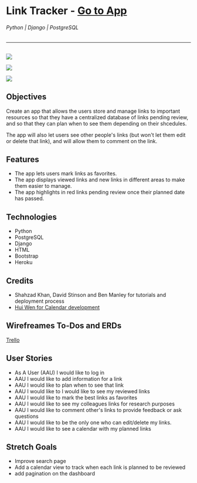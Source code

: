 # Link Tracker - [Go to App](https://link-tracker.herokuapp.com/)

###### Python | Django | PostgreSQL

---

## 

![](https://i.imgur.com/ikvw3yS.png)

![](https://i.imgur.com/58I0nXo.png)

![](https://i.imgur.com/EtWBxkO.png)

## Objectives

Create an app that allows the users store and manage links to important resources so that they have a centralized database of links pending review, and so that they can plan when to see them depending on their shcedules.

The app will also let users see other people's links (but won't let them edit or delete that link), and will allow them to comment on the link.

## Features

- The app lets users mark links as favorites.
- The app displays viewed links and new links in different areas to make them easier to manage.
- The app highlights in red links pending review once their planned date has passed.

## Technologies

- Python
- PostgreSQL
- Django
- HTML
- Bootstrap
- Heroku

## Credits

- Shahzad Khan, David Stinson and Ben Manley for tutorials and deployment process
- [Hui Wen for Calendar development](https://www.huiwenteo.com/normal/2018/07/29/django-calendar-ii.html)

## Wirefreames To-Dos and ERDs

[Trello](https://trello.com/b/gAzfGQPl/linktracker)

## User Stories

- As A User (AAU) I would like to log in
- AAU I would like to add information for a link
- AAU I would like to plan when to see that link
- AAU I would like to I would like to see my reviewed links
- AAU I would like to mark the best links as favorites
- AAU I would like to see my colleagues links for research purposes
- AAU I would like to comment other's links to provide feedback or ask questions
- AAU I would like to be the only one who can edit/delete my links.
- AAU I would like to see a calendar with my planned links

## Stretch Goals

- Improve search page
- Add a calendar view to track when each link is planned to be reviewed
- add pagination on the dashboard